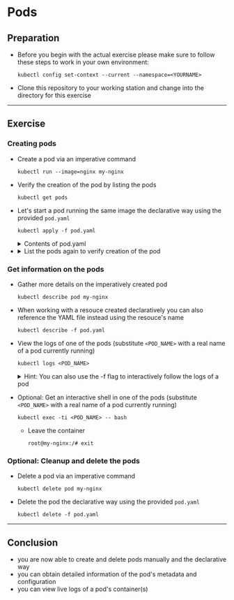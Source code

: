 # Pods

## Preparation

* Before you begin with the actual exercise please make sure to follow these steps to work in your own environment:

  ```shell
  kubectl config set-context --current --namespace=<YOURNAME>
  ```

* Clone this repository to your working station and change into the directory for this exercise

---

## Exercise

### Creating pods

* Create a pod via an imperative command

  ```shell
  kubectl run --image=nginx my-nginx
  ```

* Verify the creation of the pod by listing the pods

  ```shell
  kubectl get pods
  ```

* Let's start a pod running the same image the declarative way using the provided `pod.yaml`

  ```shell
  kubectl apply -f pod.yaml
  ```

  <details><summary>Contents of pod.yaml</summary>

  ```yaml
  apiVersion: v1
  kind: Pod
  metadata:
    name: my-declarative-nginx
  spec:
    containers:
    - name: nginx
      image: nginx
  ```

  </details>

* <details><summary>List the pods again to verify creation of the pod</summary>

  ```shell
  kubectl get pods
  ```

  </details>

### Get information on the pods

* Gather more details on the imperatively created pod

  ```shell
  kubectl describe pod my-nginx
  ```

* When working with a resouce created declaratively you can also reference the YAML file instead using the resouce's name

  ```shell
  kubectl describe -f pod.yaml
  ```

* View the logs of one of the pods (substitute `<POD_NAME>` with a real name of a pod currently running)

  ```shell
  kubectl logs <POD_NAME>
  ```

  <details><summary>Hint: You can also use the -f flag to interactively follow the logs of a pod</summary>

  ```shell
  kubectl logs -f <POD_NAME>
  ```

  </details>

* Optional: Get an interactive shell in one of the pods (substitute `<POD_NAME>` with a real name of a pod currently running)

  ```shell
  kubectl exec -ti <POD_NAME> -- bash
  ```
  * Leave the container
  
    ```shell
    root@my-nginx:/# exit
    ```

### Optional: Cleanup and delete the pods

* Delete a pod via an imperative command

  ```shell
  kubectl delete pod my-nginx
  ```

* Delete the pod the declarative way using the provided `pod.yaml`

  ```shell
  kubectl delete -f pod.yaml
  ```

---

## Conclusion

* you are now able to create and delete pods manually and the declarative way
* you can obtain detailed information of the pod's metadata and configuration
* you can view live logs of a pod's container(s)

